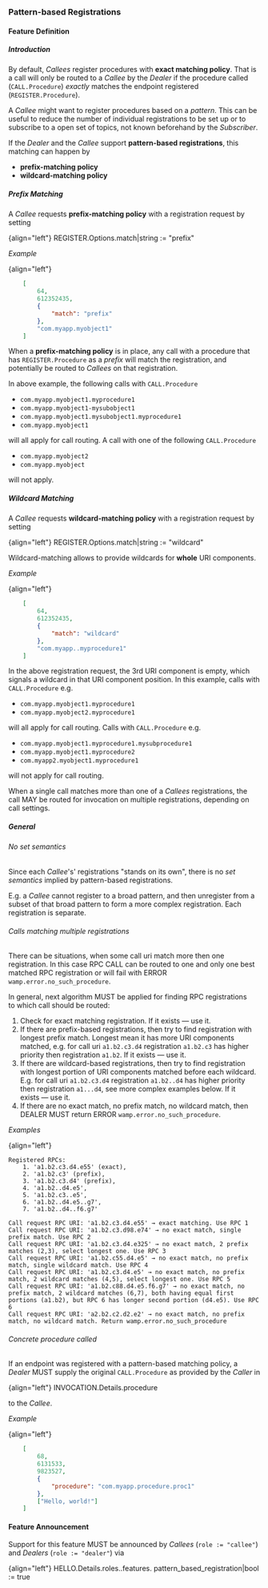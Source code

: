 ### Pattern-based Registrations

#### Feature Definition

##### Introduction

By default, *Callees* register procedures with **exact matching policy**. That is a call will only be routed to a *Callee* by the *Dealer* if the procedure called (`CALL.Procedure`) *exactly* matches the endpoint registered (`REGISTER.Procedure`).

A *Callee* might want to register procedures based on a *pattern*. This can be useful to reduce the number of individual registrations to be set up or to subscribe to a open set of topics, not known beforehand by the *Subscriber*.

If the *Dealer* and the *Callee* support **pattern-based registrations**, this matching can happen by

* **prefix-matching policy**
* **wildcard-matching policy**

##### Prefix Matching

A *Callee* requests **prefix-matching policy** with a registration request by setting

{align="left"}
        REGISTER.Options.match|string := "prefix"

*Example*

{align="left"}
```json
    [
        64,
        612352435,
        {
            "match": "prefix"
        },
        "com.myapp.myobject1"
    ]
```

When a **prefix-matching policy** is in place, any call with a procedure that has `REGISTER.Procedure` as a *prefix* will match the registration, and potentially be routed to *Callees* on that registration.

In above example, the following calls with `CALL.Procedure`

* `com.myapp.myobject1.myprocedure1`
* `com.myapp.myobject1-mysubobject1`
* `com.myapp.myobject1.mysubobject1.myprocedure1`
* `com.myapp.myobject1`

will all apply for call routing. A call with one of the following `CALL.Procedure`

* `com.myapp.myobject2`
* `com.myapp.myobject`

will not apply.


##### Wildcard Matching

A *Callee* requests **wildcard-matching policy** with a registration request by setting

{align="left"}
        REGISTER.Options.match|string := "wildcard"

Wildcard-matching allows to provide wildcards for **whole** URI components.

*Example*

{align="left"}
```json
    [
        64,
        612352435,
        {
            "match": "wildcard"
        },
        "com.myapp..myprocedure1"
    ]
```

In the above registration request, the 3rd URI component is empty, which signals a wildcard in that URI component position. In this example, calls with `CALL.Procedure` e.g.

* `com.myapp.myobject1.myprocedure1`
* `com.myapp.myobject2.myprocedure1`

will all apply for call routing. Calls with `CALL.Procedure` e.g.

* `com.myapp.myobject1.myprocedure1.mysubprocedure1`
* `com.myapp.myobject1.myprocedure2`
* `com.myapp2.myobject1.myprocedure1`

will not apply for call routing.

When a single call matches more than one of a *Callees* registrations, the call MAY be routed for invocation on multiple registrations, depending on call settings.


##### General

###### No set semantics

Since each *Callee*'s' registrations "stands on its own", there is no *set semantics* implied by pattern-based registrations.

E.g. a *Callee* cannot register to a broad pattern, and then unregister from a subset of that broad pattern to form a more complex registration. Each registration is separate.

###### Calls matching multiple registrations

There can be situations, when some call uri match more then one registration. In this case
RPC CALL can be routed to one and only one best matched RPC registration or will fail with ERROR `wamp.error.no_such_procedure`.

In general, next algorithm MUST be applied for finding RPC registrations to which call should be routed:

1. Check for exact matching registration. If it exists — use it.
2. If there are prefix-based registrations, then try to find registration with longest prefix match. Longest mean it has more URI components matched, e.g. for call uri `a1.b2.c3.d4` registration `a1.b2.c3` has higher priority then registration `a1.b2`. If it exists — use it.
3. If there are wildcard-based registrations, then try to find registration with longest portion of URI components matched before each wildcard. E.g. for call uri `a1.b2.c3.d4` registration `a1.b2..d4` has higher priority then registration `a1...d4`, see more complex examples below. If it exists — use it.
4. If there are no exact match, no prefix match, no wildcard match, then DEALER MUST return ERROR `wamp.error.no_such_procedure`.

*Examples*

{align="left"}
```
Registered RPCs:
    1. 'a1.b2.c3.d4.e55' (exact),
    2. 'a1.b2.c3' (prefix),
    3. 'a1.b2.c3.d4' (prefix),
    4. 'a1.b2..d4.e5',
    5. 'a1.b2.c3..e5',
    6. 'a1.b2..d4.e5..g7',
    7. 'a1.b2..d4..f6.g7'

Call request RPC URI: 'a1.b2.c3.d4.e55' → exact matching. Use RPC 1
Call request RPC URI: 'a1.b2.c3.d98.e74' → no exact match, single prefix match. Use RPC 2
Call request RPC URI: 'a1.b2.c3.d4.e325' → no exact match, 2 prefix matches (2,3), select longest one. Use RPC 3
Call request RPC URI: 'a1.b2.c55.d4.e5' → no exact match, no prefix match, single wildcard match. Use RPC 4
Call request RPC URI: 'a1.b2.c3.d4.e5' → no exact match, no prefix match, 2 wildcard matches (4,5), select longest one. Use RPC 5
Call request RPC URI: 'a1.b2.c88.d4.e5.f6.g7' → no exact match, no prefix match, 2 wildcard matches (6,7), both having equal first portions (a1.b2), but RPC 6 has longer second portion (d4.e5). Use RPC 6
Call request RPC URI: 'a2.b2.c2.d2.e2' → no exact match, no prefix match, no wildcard match. Return wamp.error.no_such_procedure
```

###### Concrete procedure called

If an endpoint was registered with a pattern-based matching policy, a *Dealer* MUST supply the original `CALL.Procedure` as provided by the *Caller* in

{align="left"}
        INVOCATION.Details.procedure

to the *Callee*.

*Example*

{align="left"}
```json
    [
        68,
        6131533,
        9823527,
        {
            "procedure": "com.myapp.procedure.proc1"
        },
        ["Hello, world!"]
    ]
```

#### Feature Announcement

Support for this feature MUST be announced by *Callees* (`role := "callee"`) and *Dealers* (`role := "dealer"`) via

{align="left"}
        HELLO.Details.roles.<role>.features.
            pattern_based_registration|bool := true
